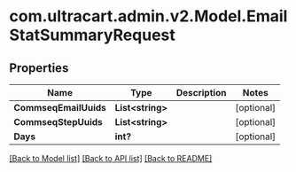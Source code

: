 # com.ultracart.admin.v2.Model.EmailStatSummaryRequest
## Properties

Name | Type | Description | Notes
------------ | ------------- | ------------- | -------------
**CommseqEmailUuids** | **List&lt;string&gt;** |  | [optional] 
**CommseqStepUuids** | **List&lt;string&gt;** |  | [optional] 
**Days** | **int?** |  | [optional] 


[[Back to Model list]](../README.md#documentation-for-models) [[Back to API list]](../README.md#documentation-for-api-endpoints) [[Back to README]](../README.md)

